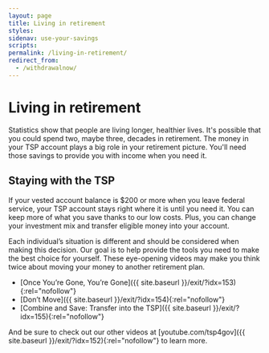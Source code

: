 ```yaml
---
layout: page
title: Living in retirement
styles:
sidenav: use-your-savings
scripts:
permalink: /living-in-retirement/
redirect_from:
  - /withdrawalnow/
---
```


# Living in retirement

Statistics show that people are living longer, healthier lives. It's possible that you could spend two, maybe three, decades in retirement. The money in your TSP account plays a big role in your retirement picture. You'll need those savings to provide you with income when you need it.

## Staying with the TSP

If your vested account balance is $200 or more when you leave federal service, your TSP account stays right where it is until you need it. You can keep more of what you save thanks to our low costs. Plus, you can change your investment mix and transfer eligible money into your account.

Each individual’s situation is different and should be considered when making this decision. Our goal is to help provide the tools you need to make the best choice for yourself. These eye-opening videos may make you think twice about moving your money to another retirement plan.

+ [Once You’re Gone, You’re Gone]({{ site.baseurl }}/exit/?idx=153){:rel="nofollow"}
+ [Don’t Move]({{ site.baseurl }}/exit/?idx=154){:rel="nofollow"}
+ [Combine and Save: Transfer into the TSP]({{ site.baseurl }}/exit/?idx=155){:rel="nofollow"}

And be sure to check out our other videos at [youtube.com/tsp4gov]({{ site.baseurl }}/exit/?idx=152){:rel="nofollow"} to learn more.



<!-- CONTENT END -->
